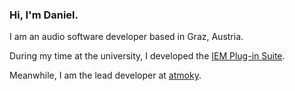 ### Hi, I'm Daniel.
I am an audio software developer based in Graz, Austria.


During my time at the university, I developed the [IEM Plug-in Suite](https://plugins.iem.at).

Meanwhile, I am the lead developer at [atmoky](https://atmoky.com).
